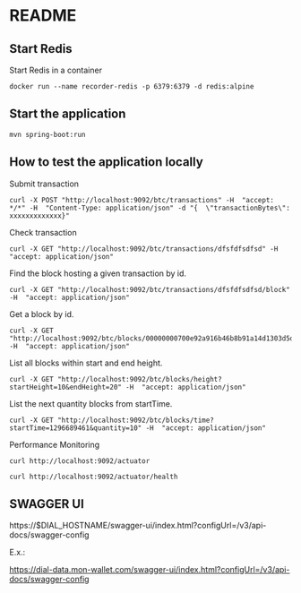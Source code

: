 # README

## Start Redis

Start Redis in a container
```
docker run --name recorder-redis -p 6379:6379 -d redis:alpine
```

## Start the application

```
mvn spring-boot:run
```

## How to test the application locally

Submit transaction

```
curl -X POST "http://localhost:9092/btc/transactions" -H  "accept: */*" -H  "Content-Type: application/json" -d "{  \"transactionBytes\": xxxxxxxxxxxxx}"
```

Check transaction

```
curl -X GET "http://localhost:9092/btc/transactions/dfsfdfsdfsd" -H  "accept: application/json"
```

Find the block hosting a given transaction by id.

```
curl -X GET "http://localhost:9092/btc/transactions/dfsfdfsdfsd/block" -H  "accept: application/json"
```

Get a block by id.

```
curl -X GET "http://localhost:9092/btc/blocks/00000000700e92a916b46b8b91a14d1303d5d91ef0b09eecc3151fb958fd9a2e" -H  "accept: application/json"
```

List all blocks within start and end height.

```
curl -X GET "http://localhost:9092/btc/blocks/height?startHeight=10&endHeight=20" -H  "accept: application/json"
```

List the next quantity blocks from startTime.

```
curl -X GET "http://localhost:9092/btc/blocks/time?startTime=1296689461&quantity=10" -H  "accept: application/json"
```

Performance Monitoring

```
curl http://localhost:9092/actuator

curl http://localhost:9092/actuator/health
```

## SWAGGER UI

https://$DIAL_HOSTNAME/swagger-ui/index.html?configUrl=/v3/api-docs/swagger-config

E.x.:

https://dial-data.mon-wallet.com/swagger-ui/index.html?configUrl=/v3/api-docs/swagger-config
